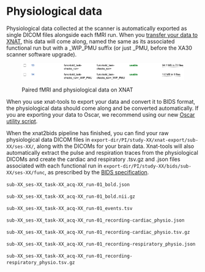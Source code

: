 # Physiological data

Physiological data collected at the scanner is automatically exported as single DICOM files alongside each fMRI run. When you [transfer your data to XNAT](../../xnat/uploading-data.md), this data will come along, named the same as its associated functional run but with a \_WIP\_PMU suffix (or just \_PMU, before the XA30 scanner software upgrade).

<figure><img src="../../.gitbook/assets/Screenshot 2024-04-05 at 12.17.41 PM.png" alt=""><figcaption><p>Paired fMRI and physiological data on XNAT</p></figcaption></figure>

When you use xnat-tools to export your data and convert it to BIDS format, the physiological data should come along and be converted automatically. If you are exporting your data to Oscar, we recommend using our new [Oscar utility script](../using-oscar/oscar-utility-script.md).&#x20;

When the xnat2bids pipeline has finished, you can find your raw physiological data DICOM files in `export-dir/PI/study-XX/xnat-export/sub-XX/ses-XX/`, along with the DICOMs for your brain data. Xnat-tools will also automatically extract the pulse and respiration traces from the physiological DICOMs and create the cardiac and respiratory .tsv.gz and .json files associated with each functional run in `export-dir/PI/study-XX/bids/sub-XX/ses-XX/func`, as prescribed by the [BIDS specification](https://bids-specification.readthedocs.io/en/stable/04-modality-specific-files/06-physiological-and-other-continuous-recordings.html).

`sub-XX_ses-XX_task-XX_acq-XX_run-01_bold.json`&#x20;

`sub-XX_ses-XX_task-XX_acq-XX_run-01_bold.nii.gz`&#x20;

`sub-XX_ses-XX_task-XX_acq-XX_run-01_events.tsv`&#x20;

`sub-XX_ses-XX_task-XX_acq-XX_run-01_recording-cardiac_physio.json`&#x20;

`sub-XX_ses-XX_task-XX_acq-XX_run-01_recording-cardiac_physio.tsv.gz`&#x20;

`sub-XX_ses-XX_task-XX_acq-XX_run-01_recording-respiratory_physio.json`&#x20;

`sub-XX_ses-XX_task-XX_acq-XX_run-01_recording-respiratory_physio.tsv.gz`
